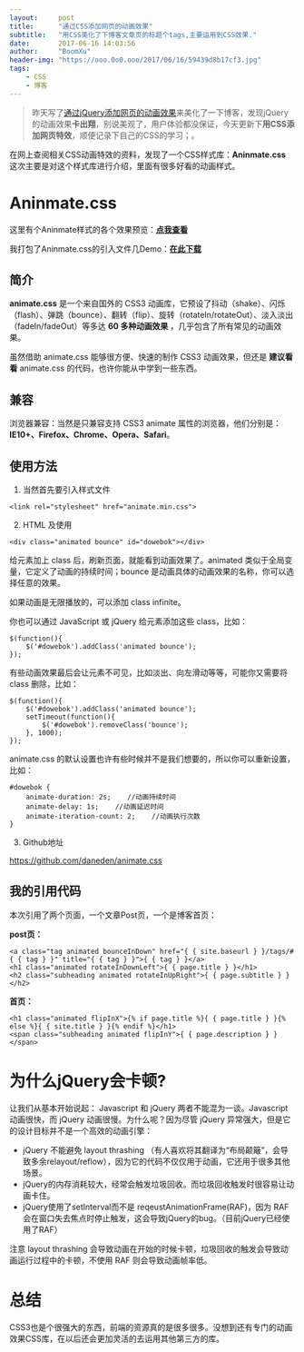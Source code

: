 ```yaml
---
layout:     post
title:      "通过CSS添加网页的动画效果"
subtitle:   "用CSS美化了下博客文章页的标题个tags,主要运用到CSS效果."
date:       2017-06-16 14:03:56
author:     "BoomXu"
header-img: "https://ooo.0o0.ooo/2017/06/16/59439d8b17cf3.jpg"
tags:
    - CSS
    - 博客
---
```




> 昨天写了[通过jQuery添加网页的动画效果](http://www.BoomXu.com/2017/06/15/add-jquery-effect/)来美化了一下博客，发现jQuery的动画效果**卡出翔**，别说美观了，用户体验都没保证，今天更新下**用CSS添加网页特效**，顺便记录下自己的CSS的学习；。

在网上查阅相关CSS动画特效的资料，发现了一个CSS样式库：**Aninmate.css**
这次主要是对这个样式库进行介绍，里面有很多好看的动画样式。

# Aninmate.css

这里有个Aninmate样式的各个效果预览：**[点我查看](https://yuyu147.github.io/CSS/aninmatedemo.html)**

我打包了Aninmate.css的引入文件几Demo：**[在此下载](http://or8fqs2b1.bkt.clouddn.com/animate.rar)**

## 简介

**animate.css** 是一个来自国外的 CSS3 动画库，它预设了抖动（shake）、闪烁（flash）、弹跳（bounce）、翻转（flip）、旋转（rotateIn/rotateOut）、淡入淡出（fadeIn/fadeOut）等多达 **60 多种动画效果** ，几乎包含了所有常见的动画效果。

虽然借助 animate.css 能够很方便、快速的制作 CSS3 动画效果，但还是 **建议看看** animate.css 的代码，也许你能从中学到一些东西。

## 兼容

浏览器兼容：当然是只兼容支持 CSS3 animate 属性的浏览器，他们分别是：**IE10+、Firefox、Chrome、Opera、Safari**。

## 使用方法

1. 当然首先要引入样式文件

```
<link rel="stylesheet" href="animate.min.css">
```

2. HTML 及使用

```
<div class="animated bounce" id="dowebok"></div>
```

给元素加上 class 后，刷新页面，就能看到动画效果了。animated 类似于全局变量，它定义了动画的持续时间；bounce 是动画具体的动画效果的名称，你可以选择任意的效果。

如果动画是无限播放的，可以添加 class infinite。

你也可以通过 JavaScript 或 jQuery 给元素添加这些 class，比如：

```
$(function(){
    $('#dowebok').addClass('animated bounce');
});
```

有些动画效果最后会让元素不可见，比如淡出、向左滑动等等，可能你又需要将 class 删除，比如：

```
$(function(){
    $('#dowebok').addClass('animated bounce');
    setTimeout(function(){
        $('#dowebok').removeClass('bounce');
    }, 1000);
});
```

animate.css 的默认设置也许有些时候并不是我们想要的，所以你可以重新设置，比如：

```
#dowebok {
    animate-duration: 2s;    //动画持续时间
    animate-delay: 1s;    //动画延迟时间
    animate-iteration-count: 2;    //动画执行次数
}
```

3. Github地址

<https://github.com/daneden/animate.css>

## 我的引用代码

本次引用了两个页面，一个文章Post页，一个是博客首页：

**post页：**

```
<a class="tag animated bounceInDown" href="{ { site.baseurl } }/tags/#{ { tag } }" title="{ { tag } }">{ { tag } }</a>
<h1 class="animated rotateInDownLeft">{ { page.title } }</h1>
<h2 class="subheading animated rotateInUpRight">{ { page.subtitle } }</h2>
```

**首页：**

```
<h1 class="animated flipInX">{% if page.title %}{ { page.title } }{% else %}{ { site.title } }{% endif %}</h1>
<span class="subheading animated flipInY">{ { page.description } }</span>
```

# 为什么jQuery会卡顿?

让我们从基本开始说起： Javascript 和 jQuery 两者不能混为一谈。Javascript 动画很快，而 jQuery 动画很慢。为什么呢？因为尽管 jQuery 异常强大，但是它的设计目标并不是一个高效的动画引擎：

* jQuery 不能避免 layout thrashing （有人喜欢将其翻译为“布局颠簸”，会导致多余relayout/reflow），因为它的代码不仅仅用于动画，它还用于很多其他场景。
* jQuery的内存消耗较大，经常会触发垃圾回收。而垃圾回收触发时很容易让动画卡住。
* jQuery使用了setInterval而不是 reqeustAnimationFrame(RAF)，因为 RAF 会在窗口失去焦点时停止触发，这会导致jQuery的bug。（目前jQuery已经使用了RAF）

注意 layout thrashing 会导致动画在开始的时候卡顿，垃圾回收的触发会导致动画运行过程中的卡顿，不使用 RAF 则会导致动画帧率低。

# 总结

CSS3也是个很强大的东西，前端的资源真的是很多很多。没想到还有专门的动画效果CSS库，在以后还会更加灵活的去运用其他第三方的库。